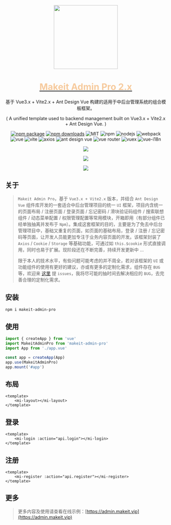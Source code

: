 <p align="center">
    <a href="https://admin.makeit.vip/">
        <img width="200" src="https://file.makeit.vip/MIIT/M00/00/00/ajRkHV_pUyOALE2LAAAtlj6Tt_s370.png">
    </a>
</p>

<h1 align="center">
    <a href="https://admin.makeit.vip/" target="_blank">
        <font color="#f6ca9d">Makeit Admin Pro 2.x</font>
    </a>
</h1>

<div align="center">

基于 Vue3.x + Vite2.x + Ant Design Vue 构建的适用于中后台管理系统的组合模板框架。

( A unified template used to backend management built on Vue3.x + Vite2.x + Ant Design Vue. )

[![npm package](https://img.shields.io/npm/v/makeit-admin-pro.svg?style=flat-square)](https://www.npmjs.com/package/makeit-admin-pro)
[![npm downloads](http://img.shields.io/npm/dm/makeit-admin-pro.svg?style=flat-square)](http://www.npmtrends.com/makeit-admin-pro)
![MIT](https://img.shields.io/badge/license-MIT-ff69b4.svg)
![npm](https://img.shields.io/badge/npm-8.1.3-orange.svg)
![nodejs](https://img.shields.io/badge/nodejs-17.7.1-red.svg)
![webpack](https://img.shields.io/badge/webpack-5.70.0-orange.svg)
![vue](https://img.shields.io/badge/vue-3.2.36-green.svg)
![vite](https://img.shields.io/badge/vite-2.9.9-yellow.svg)
![axios](https://img.shields.io/badge/axios-0.27.2-red.svg)
![ant design vue](https://img.shields.io/badge/ant%20design%20vue-3.x-blueviolet.svg)
![vue router](https://img.shields.io/badge/vue%20router-4.0.15-inactive.svg)
![vuex](https://img.shields.io/badge/vuex-4.0.2-informational.svg)
![vue-i18n](https://img.shields.io/badge/vue%20i18n-9.1.10-default.svg)

<p>
    <a href="https://admin.makeit.vip/">
        <img src="https://file.makeit.vip/MIIT/M00/00/00/ajRkHWAQMteAH3u5AAg_R8651XE245.png">
    </a>
</p>

<p>
    <a href="https://admin.makeit.vip/">
        <img src="https://file.makeit.vip/MIIT/M00/00/00/ajRkHWAQMwOAM2FJAAGzeH165Ws053.png">
    </a>
</p>

<p>
    <a href="https://admin.makeit.vip/">
        <img src="https://file.makeit.vip/MIIT/M00/00/00/ajRkHWAQMx-ABFkCAAQKq4vcmIM480.jpg">
    </a>
</p>

</div>

## 关于

> `Makeit Admin Pro`，基于 `Vue3.x + Vite2.x` 版本，并结合 `Ant Design Vue` 组件库开发的一套适合中后台管理项目的统一 `UI` 框架，项目内含统一的页面布局 / 注册页面 / 登录页面 / 忘记密码 / 滑块验证码组件 / 搜索联想组件 / 动态菜单配置 / 权限管理配置等常用模块，开箱即用（有部分组件已经单独抽离并发布于 `Npm`）。集成这套框架的目的，主要是为了免去中后台管理项目中，基础又重复的页面，如页面的基础布局，登录 / 注册 / 忘记密码等页面，让开发人员能更加专注于业务内容页面的开发。该框架封装了 `Axios` / `Cookie` / `Storage` 等基础功能，可通过如 `this.$cookie` 形式直接调用，同时也易于扩展。现阶段还在不断完善，持续开发更新中 ...
> >
> 限于本人的技术水平，有些问题可能考虑的并不周全，若对该框架的 `UI` 或功能组件的使用有更好的建议，亦或有更多的定制化需求，组件存在 `BUG` 等，欢迎来 [这里](https://github.com/lirongtong/miitvip-vue-admin-manager/issues) 提 `issues`，我将尽可能的抽时间去解决相应的 `BUG`，去完善合理的定制化需求。

## 安装

```bash
npm i makeit-admin-pro
```

## 使用

```ts
import { createApp } from 'vue'
import MakeitAdminPro from 'makeit-admin-pro'
import App from './app.vue'

const app = createApp(App)
app.use(MakeitAdminPro)
app.mount('#app')
```

## 布局

```vue
<template>
    <mi-layout></mi-layout>
</template>
```

## 登录

```vue
<template>
    <mi-login :action="api.login"></mi-login>
</template>
```

## 注册

```vue
<template>
    <mi-register :action="api.register"></mi-register>
</template>
```

## 更多

> 更多内容及使用请查看在线示例：[https://admin.makeit.vip](https://admin.makeit.vip)

